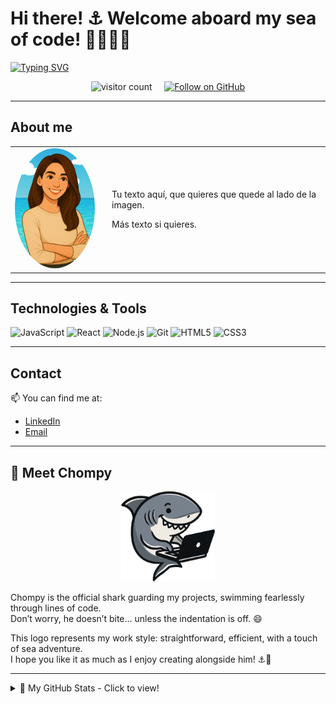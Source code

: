 # Hi there! ⚓ Welcome aboard my sea of code! 👩🏻‍💻🦈

[![Typing SVG](https://readme-typing-svg.demolab.com?font=Fira+Code&duration=3000&pause=1000&color=2788B3&width=600&height=60&lines=%F0%9F%A4%BD+Dive+%F0%9F%92%A1+get+inspired+and+%F0%9F%8E%A8+create!;%F0%9F%8C%8A+Every+project%E2%80%99s+a+drop+in+my+learning+ocean+%F0%9F%A6%88;%F0%9F%92%99+Thanks+for+diving+into+my+projects+%F0%9F%A4%97)](https://git.io/typing-svg)

<p align="center">
  <img src="https://komarev.com/ghpvc/?username=Aday25&color=2788B3" alt="visitor count" />
  &nbsp;&nbsp;&nbsp;
  <a href="https://github.com/Aday25" target="_blank">
    <img src="https://img.shields.io/github/followers/Aday25?label=Follow&style=social" alt="Follow on GitHub" />
  </a>
</p>

---

## About me

<table>
  <tr>
    <td>
      <img src="avatar.png" alt="Avatar" width="150" style="border-radius: 50%;">
    </td>
    <td style="padding-left: 20px;">
      <p>Tu texto aquí, que quieres que quede al lado de la imagen.</p>
      <p>Más texto si quieres.</p>
    </td>
  </tr>
</table>

---

## Technologies & Tools

<p>
  <img src="https://img.shields.io/badge/JavaScript-F7DF1E?style=for-the-badge&logo=javascript&logoColor=black" alt="JavaScript" />
  <img src="https://img.shields.io/badge/React-61DAFB?style=for-the-badge&logo=react&logoColor=black" alt="React" />
  <img src="https://img.shields.io/badge/Node.js-339933?style=for-the-badge&logo=node.js&logoColor=white" alt="Node.js" />
  <img src="https://img.shields.io/badge/Git-F05032?style=for-the-badge&logo=git&logoColor=white" alt="Git" />
  <img src="https://img.shields.io/badge/HTML5-E34F26?style=for-the-badge&logo=html5&logoColor=white" alt="HTML5" />
  <img src="https://img.shields.io/badge/CSS3-1572B6?style=for-the-badge&logo=css3&logoColor=white" alt="CSS3" />
</p>

---

## Contact

📫 You can find me at:  
- [LinkedIn](https://www.linkedin.com/in/adayasc/)  
- [Email](mailto:aday.alvarez84@gmail.com)

---

## 🦈 Meet Chompy

<p align="center">
  <img src="logo.png" alt="Chompy, the shark logo" width="150" />
</p>

Chompy is the official shark guarding my projects, swimming fearlessly through lines of code.  
Don’t worry, he doesn’t bite... unless the indentation is off. 😄  

This logo represents my work style: straightforward, efficient, with a touch of sea adventure.  
I hope you like it as much as I enjoy creating alongside him! ⚓🐚

---

<details>
  <summary>🚀 My GitHub Stats - Click to view!</summary>

  <br/>

  ![Aday25's GitHub stats](https://github-readme-stats.vercel.app/api?username=Aday25&show_icons=true&theme=blue)

  <br/>

  ![Top Languages](https://github-readme-stats.vercel.app/api/top-langs/?username=Aday25&layout=compact&theme=blue)

</details>
